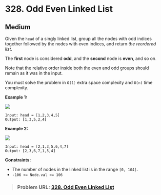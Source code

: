 # **328. Odd Even Linked List**

## **Medium**

Given the `head` of a singly linked list, group all the nodes with odd indices together followed by the nodes with even indices, and return _the reordered list_.

The **first** node is considered **odd**, and the **second** node is **even**, and so on.

Note that the relative order inside both the even and odd groups should remain as it was in the input.

You must solve the problem in `O(1)` extra space complexity and `O(n)` time complexity.

**Example 1:**

![](https://assets.leetcode.com/uploads/2021/03/10/oddeven-linked-list.jpg)

```
Input: head = [1,2,3,4,5]
Output: [1,3,5,2,4]
```

**Example 2:**

![](https://assets.leetcode.com/uploads/2021/03/10/oddeven2-linked-list.jpg)

```
Input: head = [2,1,3,5,6,4,7]
Output: [2,3,6,7,1,5,4]
```

**Constraints:**

- The number of nodes in the linked list is in the range `[0, 104]`.
- `-106 <= Node.val <= 106`

> ### **Problem URL: [328. Odd Even Linked List](https://leetcode.com/problems/odd-even-linked-list/)**
